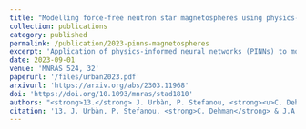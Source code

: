 ```yaml
---
title: "Modelling force-free neutron star magnetospheres using physics-informed neural networks"
collection: publications
category: published
permalink: /publication/2023-pinns-magnetospheres
excerpt: 'Application of physics-informed neural networks (PINNs) to model force-free magnetospheres around neutron stars, bridging machine learning and astrophysical modeling.'
date: 2023-09-01
venue: 'MNRAS 524, 32'
paperurl: '/files/urban2023.pdf'
arxivurl: 'https://arxiv.org/abs/2303.11968'
doi: 'https://doi.org/10.1093/mnras/stad1810'
authors: "<strong>13.</strong> J. Urbàn, P. Stefanou, <strong><u>C. Dehman</u></strong>, J.A. Pons"
citation: '13. J. Urbàn, P. Stefanou, <strong>C. Dehman</strong> & J.A. Pons (2023). <small><strong>Modelling force-free neutron star magnetospheres using physics-informed neural networks</strong></small>. <em>MNRAS <b>524</b>, 32</em>. (<a href="https://arxiv.org/abs/2303.11968">arXiv</a>, <a href="https://ui.adsabs.harvard.edu/abs/2023arXiv230311968U/abstract">ADS</a>, <a href="https://doi.org/10.1093/mnras/stad1810">DOI</a>)'
---
```

